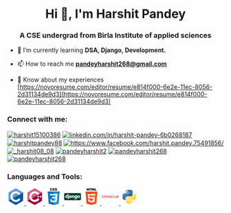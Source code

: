 <h1 align="center">Hi 👋, I'm Harshit Pandey</h1>
<h3 align="center">A CSE undergrad from Birla Institute of applied sciences</h3>

- 🌱 I’m currently learning **DSA, Django, Development.**

- 📫 How to reach me **pandeyharshit268@gmail.com**

- 📄 Know about my experiences [https://novoresume.com/editor/resume/e814f000-6e2e-11ec-8056-2d31134de9d3](https://novoresume.com/editor/resume/e814f000-6e2e-11ec-8056-2d31134de9d3)

<h3 align="left">Connect with me:</h3>
<p align="left">
<a href="https://twitter.com/harshit15100386" target="blank"><img align="center" src="https://raw.githubusercontent.com/rahuldkjain/github-profile-readme-generator/master/src/images/icons/Social/twitter.svg" alt="harshit15100386" height="30" width="40" /></a>
<a href="https://linkedin.com/in/linkedin.com/in/harshit-pandey-6b0268187" target="blank"><img align="center" src="https://raw.githubusercontent.com/rahuldkjain/github-profile-readme-generator/master/src/images/icons/Social/linked-in-alt.svg" alt="linkedin.com/in/harshit-pandey-6b0268187" height="30" width="40" /></a>
<a href="https://kaggle.com/harshitpandey88" target="blank"><img align="center" src="https://raw.githubusercontent.com/rahuldkjain/github-profile-readme-generator/master/src/images/icons/Social/kaggle.svg" alt="harshitpandey88" height="30" width="40" /></a>
<a href="https://fb.com/https://www.facebook.com/harshit.pandey.75491856/" target="blank"><img align="center" src="https://raw.githubusercontent.com/rahuldkjain/github-profile-readme-generator/master/src/images/icons/Social/facebook.svg" alt="https://www.facebook.com/harshit.pandey.75491856/" height="30" width="40" /></a>
<a href="https://instagram.com/_harshit08_08" target="blank"><img align="center" src="https://raw.githubusercontent.com/rahuldkjain/github-profile-readme-generator/master/src/images/icons/Social/instagram.svg" alt="_harshit08_08" height="30" width="40" /></a>
<a href="https://www.codechef.com/users/pandeyharshit2" target="blank"><img align="center" src="https://cdn.jsdelivr.net/npm/simple-icons@3.1.0/icons/codechef.svg" alt="pandeyharshit2" height="30" width="40" /></a>
<a href="https://www.hackerrank.com/pandeyharshit268" target="blank"><img align="center" src="https://raw.githubusercontent.com/rahuldkjain/github-profile-readme-generator/master/src/images/icons/Social/hackerrank.svg" alt="pandeyharshit268" height="30" width="40" /></a>
<a href="https://auth.geeksforgeeks.org/user/pandeyharshit268" target="blank"><img align="center" src="https://raw.githubusercontent.com/rahuldkjain/github-profile-readme-generator/master/src/images/icons/Social/geeks-for-geeks.svg" alt="pandeyharshit268" height="30" width="40" /></a>
</p>

<h3 align="left">Languages and Tools:</h3>
<p align="left"> <a href="https://www.cprogramming.com/" target="_blank" rel="noreferrer"> <img src="https://raw.githubusercontent.com/devicons/devicon/master/icons/c/c-original.svg" alt="c" width="40" height="40"/> </a> <a href="https://www.w3schools.com/cpp/" target="_blank" rel="noreferrer"> <img src="https://raw.githubusercontent.com/devicons/devicon/master/icons/cplusplus/cplusplus-original.svg" alt="cplusplus" width="40" height="40"/> </a> <a href="https://www.w3schools.com/css/" target="_blank" rel="noreferrer"> <img src="https://raw.githubusercontent.com/devicons/devicon/master/icons/css3/css3-original-wordmark.svg" alt="css3" width="40" height="40"/> </a> <a href="https://www.djangoproject.com/" target="_blank" rel="noreferrer"> <img src="https://raw.githubusercontent.com/devicons/devicon/master/icons/django/django-original.svg" alt="django" width="40" height="40"/> </a> <a href="https://www.w3.org/html/" target="_blank" rel="noreferrer"> <img src="https://raw.githubusercontent.com/devicons/devicon/master/icons/html5/html5-original-wordmark.svg" alt="html5" width="40" height="40"/> </a> <a href="https://www.oracle.com/" target="_blank" rel="noreferrer"> <img src="https://raw.githubusercontent.com/devicons/devicon/master/icons/oracle/oracle-original.svg" alt="oracle" width="40" height="40"/> </a> <a href="https://www.python.org" target="_blank" rel="noreferrer"> <img src="https://raw.githubusercontent.com/devicons/devicon/master/icons/python/python-original.svg" alt="python" width="40" height="40"/> </a> </p>


